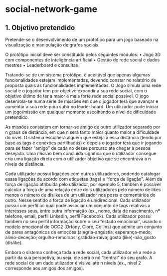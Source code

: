 # social-network-game

## 1. Objetivo pretendido

Pretende-se o desenvolvimento de um protótipo para um jogo baseado na visualização e manipulação de grafos sociais.

O protótipo inicial deve ser constituído pelos seguintes módulos:
• Jogo 3D com componentes de inteligência artificial
• Gestão de rede social e dados mestres
• Leaderboard e consultas

Tratando-se de um sistema protótipo, é aceitável que apenas algumas funcionalidades estejam implementadas, devendo constar no relatório de proposta quais as funcionalidades implementadas. O Jogo simula uma rede social e o jogador tem por objetivo expandir a sua rede social, com o objetivo último de ter a maior e mais forte rede social possível. O jogo desenrola-se numa série de missões em que o jogador terá que avançar e aumentar a sua rede para subir no leader board. Um utilizador pode iniciar um jogo/missão em qualquer momento escolhendo o nível de dificuldade pretendido.

As missões consistem em tornar-se amigo de outro utilizador separado por n graus de distância, em que n será tanto maior quanto maior a dificuldade do nível. O sistema escolherá alguém que esteja a essa distância (tendo por base as tags e conexões partilhadas) e depois o jogador terá que ir jogando para se fazer “amigo” de cada nó desse percurso até chegar à pessoa desejada. Uma missão bem concluída significa que o utilizador consegue cria uma ligação direta com o utilizador objetivo que se encontrava a n níveis de distância.

Cada utilizador possui ligações com outros utilizadores, podendo catalogar essas ligações de acordo com etiquetas (tags) e “força de ligação”. Além da força de ligação atribuída pelo utilizador, por exemplo 5, também é possível calcular a força de uma relação entre dois utilizadores pelo número de likes menos o número de dislikes de um utilizador nos posts e comentários do outro. Nesse sentido a força de ligação é unidirecional. Cada utilizador possui um perfil ao qual pode associar um conjunto de tags relativas a interesses seus, entre outra informação (ex., nome, data de nascimento, nº telefone, email, perfil Linkedin, perfil Facebook). Cada utilizador possui também no seu perfil informação sobre o seu “estado emocional”, usando o modelo emocional de OCC2 (Ortony, Clore, Collins) que admite um conjunto de pares antagónicos de emoções (alegria-angústia; esperança-medo; alívio-deceção; orgulho-remorsos; gratidão-raiva; gosto (like)-não_gosto (dislike).

Embora o sistema conheça toda a rede social, cada utilizador vê a rede a partir da sua perspetiva, ou seja, ele será o nó “central” do seu grafo. A rede social de um dado utilizador é visível até n níveis (ex., nível 2 corresponde aos amigos dos amigos). 

